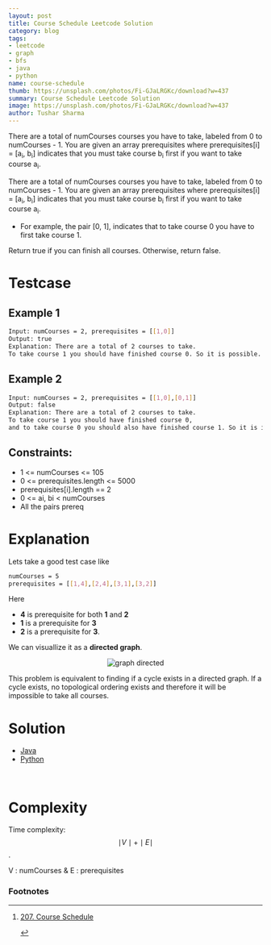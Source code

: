 ```yaml
---
layout: post
title: Course Schedule Leetcode Solution
category: blog
tags:
- leetcode
- graph
- bfs
- java
- python
name: course-schedule
thumb: https://unsplash.com/photos/Fi-GJaLRGKc/download?w=437
summary: Course Schedule Leetcode Solution
image: https://unsplash.com/photos/Fi-GJaLRGKc/download?w=437
author: Tushar Sharma
---
```


There are a total of numCourses courses you have to take, labeled from 0 to numCourses - 1. You are given an array prerequisites where prerequisites[i] = [a<sub>i</sub>, b<sub>i</sub>] indicates that you must take course b<sub>i</sub> first if you want to take course a<sub>i</sub>.<!-- truncate_here -->




<link rel="stylesheet" href="{{ root_url }}/css/multipleTab.css"/>
<script src="{{ root_url }}/js/jquery.easytabs.min.js"></script>
<script src="{{ root_url }}/js/multipleTab.js"></script>
<link rel="stylesheet" href="{{ root_url }}/css/books.css" />

<script type="text/javascript" src="https://cdnjs.cloudflare.com/ajax/libs/mathjax/2.7.0/MathJax.js?config=TeX-AMS_HTML-full"></script>


There are a total of numCourses courses you have to take, labeled from 0 to numCourses - 1. You are given an array prerequisites where prerequisites[i] = [a<sub>i</sub>, b<sub>i</sub>] indicates that you must take course b<sub>i</sub> first if you want to take course a<sub>i</sub>.

* For example, the pair [0, 1], indicates that to take course 0 you have to first take course 1.

Return true if you can finish all courses. Otherwise, return false.
# Testcase

## Example 1

```bash
Input: numCourses = 2, prerequisites = [[1,0]]
Output: true
Explanation: There are a total of 2 courses to take. 
To take course 1 you should have finished course 0. So it is possible.
```

## Example 2

```bash
Input: numCourses = 2, prerequisites = [[1,0],[0,1]]
Output: false
Explanation: There are a total of 2 courses to take. 
To take course 1 you should have finished course 0, 
and to take course 0 you should also have finished course 1. So it is impossible.
```

## Constraints:

* 1 <= numCourses <= 105
* 0 <= prerequisites.length <= 5000
* prerequisites[i].length == 2
* 0 <= ai, bi < numCourses
* All the pairs prereq

# Explanation
 
Lets take a good test case like

```bash
numCourses = 5
prerequisites = [[1,4],[2,4],[3,1],[3,2]]
```

Here 
* **4** is prerequisite for both **1** and **2**
* **1** is a prerequisite for **3** 
* **2** is a prerequisite for **3**. 


We can visuallize it as a **directed graph**.

<p> 
<center>
<img src="https://i.imgur.com/YptmwmT.png" alt="graph directed">
</center>
</p>

This problem is equivalent to finding if a cycle exists in a directed graph. If a cycle exists, no topological ordering exists and therefore it will be impossible to take all courses.

# Solution

<div class="tab-container">
  <ul>
    <li class="tab Java1"><a href="#Java1">Java</a></li>
    <li class="tab Python1"><a href="#Python1">Python</a></li>

  </ul>

   <div class="codeSample Java1" id="Java1">
      <script src="https://gist.github.com/tushar-sharma/4e20a87e4f6622bd6996d502d528f942.js?file=CourseSchedule.java"></script>
    </div>

   <div class="codeSample Python1" id="Python1">
      <script src="https://gist.github.com/tushar-sharma/4e20a87e4f6622bd6996d502d528f942.js?file=course_schedule.py"></script>
   </div>

</div> 
<br>

# Complexity 


Time complexity:  $$\mid V \mid  + \mid E \mid$$.

V : numCourses & E : prerequisites


<div class='footnotes'><h3>Footnotes</h3><hr />
  <ol>
    <li id='fn:1'>
        <p><a href="https://leetcode.com/problems/course-schedule/" target="_blank">207. Course Schedule</a></p>
         <a href='#fnref:1' rev='footnote'>&#8617;</a>
    </li>
  </ol>
</div>


